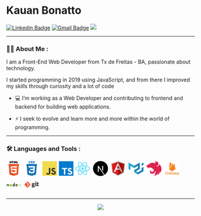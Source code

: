 # Kauan Bonatto

[![Linkedin Badge](https://img.shields.io/badge/-Kauan%20Bonatto-0077B5?style=flat-square&logo=Linkedin&logoColor=white&link=https://www.linkedin.com/in/kauan-bonatto-777420123/)](https://www.linkedin.com/in/kauan-bonatto-777420123/) 
[![Gmail Badge](https://img.shields.io/badge/-kauanbonatto01@gmail.com-D14836?style=flat-square&logo=Gmail&logoColor=white&link=mailto:kauanbonatto01@gmail.com)](mailto:kauanbonatto01@gmail.com)
<a href="https://slack.com/intl/pt-br/"><img src="https://img.shields.io/badge/-Kauan%20Bonatto-4A154B?style=flat-square&logo=slack&logoColor=white" /></a>

<!-- <div id="header" align="left">
  <img src="https://media.giphy.com/media/jdPMeyv9rn0hZHh8n9/giphy.gif" width="280"/>
</div> -->

---

### :man_technologist: About Me :

I am a Front-End Web Developer from Tx de Freitas - BA, passionate about technology.

I started programming in 2019 using JavaScript, and from there I improved my skills through curiosity and a lot of code

- :computer: I’m working as a Web Developer and contributing to frontend and backend for building web applications.

- :zap: I seek to evolve and learn more and more within the world of programming.

<!-- - :mailbox: Contact: [![Linkedin Badge](https://img.shields.io/badge/-Kauan%20Bonatto-0077B5?style=flat-square&logo=Linkedin&logoColor=white&link=https://www.linkedin.com/in/kauan-bonatto-777420123/)](https://www.linkedin.com/in/kauan-bonatto-777420123/) 
[![Gmail Badge](https://img.shields.io/badge/-kauanbonatto01@gmail.com-D14836?style=flat-square&logo=Gmail&logoColor=white&link=mailto:kauanbonatto01@gmail.com)](mailto:kauanbonatto01@gmail.com) -->

---

### :hammer_and_wrench: Languages and Tools :

<div>
  <img src="https://github.com/devicons/devicon/blob/master/icons/html5/html5-original-wordmark.svg" title="HTML5" alt="HTML" width="40" height="40"/>&nbsp;
  <img src="https://github.com/devicons/devicon/blob/master/icons/css3/css3-plain-wordmark.svg"  title="CSS3" alt="CSS" width="40" height="40"/>&nbsp;
  <img src="https://github.com/devicons/devicon/blob/master/icons/javascript/javascript-original.svg" title="JavaScript" alt="JavaScript" width="40">
  <img src="https://github.com/devicons/devicon/blob/master/icons/typescript/typescript-original.svg" title="TypeScript" alt="TypeScript" width="40">
  <img src="https://github.com/devicons/devicon/blob/master/icons/react/react-original.svg" title="React" alt="React" width="40" height="40"/>&nbsp;
  <img src="https://github.com/devicons/devicon/blob/master/icons/nextjs/nextjs-original.svg" title="Next.js" alt="Next.js" width="40" height="40"/>&nbsp;
  <img src="https://github.com/devicons/devicon/blob/master/icons/angularjs/angularjs-original.svg" title="Angular" alt="Angular" width="40" height="40"/>&nbsp;
  <img src="https://github.com/devicons/devicon/blob/master/icons/materialui/materialui-original.svg" title="Material UI" alt="Material UI" width="40" height="40"/>&nbsp;
  <img src="https://github.com/devicons/devicon/blob/master/icons/nestjs/nestjs-plain.svg" title="Nest" alt="Nest" width="40" height="40"/>&nbsp;
  <img src="https://github.com/devicons/devicon/blob/master/icons/firebase/firebase-plain-wordmark.svg" title="Firebase" alt="Firebase" width="40" height="40"/>&nbsp;
  <img src="https://github.com/devicons/devicon/blob/master/icons/nodejs/nodejs-original-wordmark.svg" title="NodeJS" alt="NodeJS" width="40" height="40"/>&nbsp;
  <img src="https://github.com/devicons/devicon/blob/master/icons/git/git-original-wordmark.svg" title="Git" **alt="Git" width="40" height="40"/>
</div>

---

<!-- ### :fire: My Stats :

[![GitHub Streak](http://github-readme-streak-stats.herokuapp.com?user=KauanBonatto&theme=dark&background=000000)](https://git.io/streak-stats) -->

<!-- [![Top Langs](https://github-readme-stats.vercel.app/api/top-langs/?username=KauanBonatto&layout=compact&theme=vision-friendly-dark)](https://github.com/anuraghazra/github-readme-stats) -->

<div id="footer" align="center">
  <img src="https://media.giphy.com/media/hqU2KkjW5bE2v2Z7Q2/giphy.gif" width="280"/>
</div>
